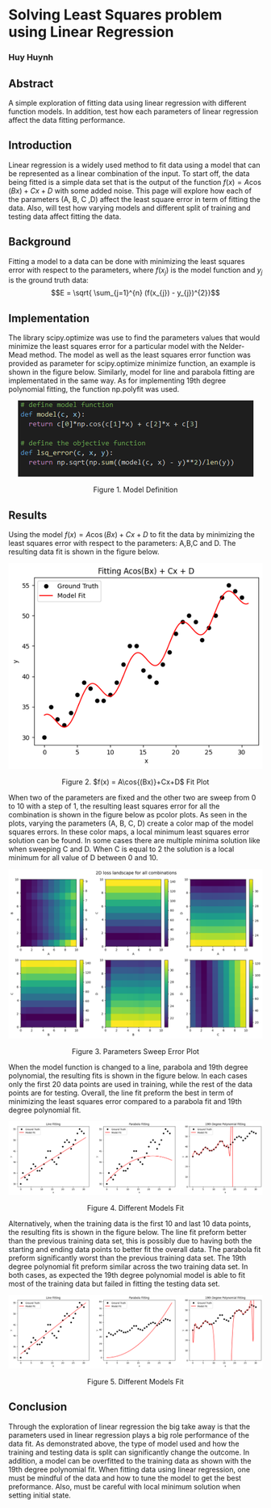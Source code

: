 # Solving Least Squares problem using Linear Regression
### Huy Huynh

## Abstract
A simple exploration of fitting data using linear regression with different function models. In addition, test how each parameters of linear regression affect
the data fitting performance.

## Introduction
Linear regression is a widely used method to fit data using a model that can be represented as a linear combination of the input. To start off, the data being fitted is a simple data set that is the output of the function $f(x) = A\cos{(Bx)}+Cx+D$ with some added noise. This page will explore how each of the parameters (A, B, C ,D) affect the least square error in term of fitting the data. Also, will test how varying models and different split of training and testing data affect fitting the data.

## Background
Fitting a model to a data can be done with minimizing the least squares error with respect to the parameters, where $f(x_{j})$ is the model function and $y_{j}$ is the ground truth data: $$E = \sqrt{ \sum_{j=1}^{n} (f(x_{j}) - y_{j})^{2}}$$

## Implementation
The library scipy.optimize was use to find the parameters values that would minimize the least squares error for a particular model with the Nelder-Mead method. The model as well as the least squares error function was provided as parameter for scipy.optimize minimize function, an example is shown in the figure below. Similarly, model for line and parabola fitting are implementated in the same way. As for implementing 19th degree polynomial fitting, the function np.polyfit was used.

<p align="center">
  <img src="https://github.com/hhuynh000/EE399_HW1/blob/main/resources/code_example.png"/>
</p>
<p align="center">
  Figure 1. Model Definition
</p>

## Results
Using the model $f(x) = A\cos{(Bx)}+Cx+D$ to fit the data by minimizing the least squares error with respect to the parameters: A,B,C and D. The resulting data fit is shown in the figure below.

<p align="center">
  <img src="https://github.com/hhuynh000/EE399_HW1/blob/main/resources/cosine.png"/>
</p>
<p align="center">
  Figure 2. $f(x) = A\cos{(Bx)}+Cx+D$ Fit Plot
</p>

When two of the parameters are fixed and the other two are sweep from 0 to 10 with a step of 1, the resulting least squares error for all the combination is shown in the figure below as pcolor plots. As seen in the plots, varying the parameters (A, B, C, D) create a color map of the model squares errors. In these color maps, a local minimum least squares error solution can be found. In some cases there are multiple minima solution like when sweeping C and D. When C is equal to 2 the solution is a local minimum for all value of D between 0 and 10.

<p align="center">
  <img src="https://github.com/hhuynh000/EE399_HW1/blob/main/resources/pcolor.png"/>
</p>
<p align="center">
  Figure 3. Parameters Sweep Error Plot
</p>

When the model function is changed to a line, parabola and 19th degree polynomial, the resulting fits is shown in the figure below. In each cases only the first 20 data points are used in training, while the rest of the data points are for testing. Overall, the line fit preform the best in term of minimizing the least squares error compared to a parabola fit and 19th degree polynomial fit.

<p align="center">
  <img src="https://github.com/hhuynh000/EE399_HW1/blob/main/resources/fit1.png"/>
</p>
<p align="center">
  Figure 4. Different Models Fit
</p>

Alternatively, when the training data is the first 10 and last 10 data points, the resulting fits is shown in the figure below. The line fit preform better than the previous training data set, this is possibly due to having both the starting and ending data points to better fit the overall data. The parabola fit preform significantly worst than the previous training data set. The 19th degree polynomial fit preform similar across the two training data set. In both cases, as expected the 19th degree polynomial model is able to fit most of the training data but failed in fitting the testing data set.

<p align="center">
  <img src="https://github.com/hhuynh000/EE399_HW1/blob/main/resources/fit2.png"/>
</p>
<p align="center">
  Figure 5. Different Models Fit
</p>

## Conclusion 
Through the exploration of linear regression the big take away is that the parameters used in linear regression plays a big role performance of the data fit. As demonstrated above, the type of model used and how the training and testing data is split can significantly change the outcome. In addition, a model can be overfitted to the training data as shown with the 19th degree polynomial fit. When fitting data using linear regression, one must be mindful of the data and how to tune the model to get the best preformance. Also, must be careful with local minimum solution when setting initial state.
